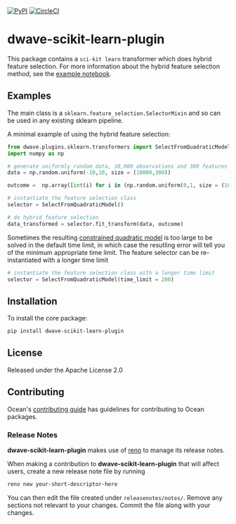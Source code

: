 [![PyPI](https://img.shields.io/pypi/v/dwave-scikit-learn-plugin.svg)](https://pypi.python.org/pypi/dwave-scikit-learn-plugin)
[![CircleCI](https://dl.circleci.com/status-badge/img/gh/dwavesystems/dwave-scikit-learn-plugin/tree/main.svg?style=svg)](https://dl.circleci.com/status-badge/redirect/gh/dwavesystems/dwave-scikit-learn-plugin)

# dwave-scikit-learn-plugin

This package contains a `sci-kit learn` transformer which does hybrid feature selection. For more information about the hybrid feature selection method, see the [example notebook](https://github.com/dwave-examples/feature-selection-notebook).

## Examples

The main class is a `sklearn.feature_selection.SelectorMixin` and so can be used in any existing sklearn pipeline.

A minimal example of using the hybrid feature selection: 

```python
from dwave.plugins.sklearn.transformers import SelectFromQuadraticModel
import numpy as np

# generate uniformly random data, 10,000 observations and 300 features 
data = np.random.uniform(-10,10, size = (10000,300))

outcome =  np.array([int(i) for i in (np.random.uniform(0,1, size = (10000,1)) > .5)])

# instantiate the feature selection class
selector = SelectFromQuadraticModel()

# do hybrid feature selection 
data_transformed = selector.fit_transform(data, outcome)
```

Sometimes the resulting [constrained quadratic model](https://docs.ocean.dwavesys.com/en/stable/docs_dimod/reference/models.html#module-dimod.constrained.constrained) is too large to be solved in the default time limit, in which case the resutling error will tell you of the minimum appropriate time limit. The feature selector can be re-instantiated with a longer time limit 

```python
# instantiate the feature selection class with a longer time limit 
selector = SelectFromQuadraticModel(time_limit = 200) 
```

## Installation

To install the core package:

```bash
pip install dwave-scikit-learn-plugin
```

## License

Released under the Apache License 2.0

## Contributing

Ocean's [contributing guide](https://docs.ocean.dwavesys.com/en/stable/contributing.html)
has guidelines for contributing to Ocean packages.

### Release Notes

**dwave-scikit-learn-plugin** makes use of [reno](https://docs.openstack.org/reno/) to manage its
release notes.

When making a contribution to **dwave-scikit-learn-plugin** that will affect users, create a new
release note file by running

```bash
reno new your-short-descriptor-here
```

You can then edit the file created under ``releasenotes/notes/``.
Remove any sections not relevant to your changes.
Commit the file along with your changes.
